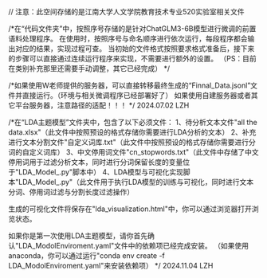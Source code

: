 // 注意：此空间存储的是江南大学人文学院教育技术专业520实验室相关文件

/*在“代码文件夹”中，按照序号存储的是针对ChatGLM3-6B模型进行微调的前置语料处理程序。
在使用时，按照序号与命名顺序进行依次运行，每段程序都会输出对应的结果，实现过程可查。
当初始的文件格式按照要求格式准备后，接下来的步骤可以直接通过连续运行程序来实现，不需要进行额外的设置。
（PS：目前在类别补充那里还需要手动调整，其它已经完成）
*/

/*如果使用W老师提供的服务器，可以直接转移最终生成的“Finnal_Data.jsonl”文件并直接运行。（环境与相关微调程序已经部署好了）
如果使用自建服务器或者其它平台服务器，注意路径的适配！！！
*/
2024.07.02 LZH

/*在“LDA主题模型”文件夹中，包含了以下必须文件：
1、待分析文本文件"all the data.xlsx"（此文件中按照预设的格式存储你需要进行LDA分析的文本）
2、补充进行文本分割文件"自定义词库.txt"（此文件中按照预设的格式存储你需要进行分词的自定义词库）
3、中文停用词文件"cn_stopwords.txt"（此文件中存储了中文停用词用于过滤分析文本，同时进行分词保留长度的变量位于"LDA_Model_.py"脚本中）
4、LDA模型与可视化实现脚本"LDA_Model_.py"（此文件用于执行LDA模型的训练与可视化，同时进行文本分词、停用词过滤与分割长度过滤操作）

生成的可视化文件将保存在"lda_visualization.html"中，你可以通过浏览器打开浏览状态。

如果你是第一次使用LDA主题模型，请你首先确认"LDA_ModolEnviroment.yaml"文件中的依赖项已经完成安装。
（如果使用anaconda，你可以通过运行"conda env create -f LDA_ModolEnviroment.yaml"来安装依赖项）
*/
2024.11.04 LZH